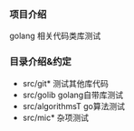 ### 项目介绍

golang 相关代码类库测试

### 目录介绍&约定

* src/git* 测试其他库代码
* src/golib golang自带库测试
* src/algorithmsT go算法测试
* src/mic*   杂项测试


